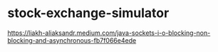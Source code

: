# stock-exchange-simulator


https://liakh-aliaksandr.medium.com/java-sockets-i-o-blocking-non-blocking-and-asynchronous-fb7f066e4ede
